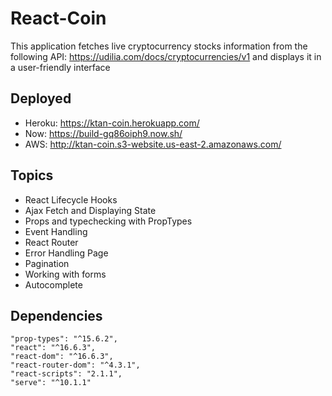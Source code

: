 # React-Coin
This application fetches live cryptocurrency stocks information from the following API: https://udilia.com/docs/cryptocurrencies/v1 and displays it in a user-friendly interface

## Deployed
- Heroku: https://ktan-coin.herokuapp.com/ 
- Now: https://build-gq86oiph9.now.sh/
- AWS: http://ktan-coin.s3-website.us-east-2.amazonaws.com/ 

## Topics
- React Lifecycle Hooks
- Ajax Fetch and Displaying State
- Props and typechecking with PropTypes
- Event Handling
- React Router
- Error Handling Page
- Pagination
- Working with forms
- Autocomplete

## Dependencies
```
"prop-types": "^15.6.2",
"react": "^16.6.3",
"react-dom": "^16.6.3",
"react-router-dom": "^4.3.1",
"react-scripts": "2.1.1",
"serve": "^10.1.1"
```
